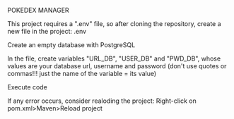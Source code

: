 POKEDEX MANAGER

This project requires a ".env" file, so after cloning the repository, create a new file in the project: .env

Create an empty database with PostgreSQL

In the file, create variables "URL_DB", "USER_DB" and "PWD_DB", whose values are your database url, username and password (don't use quotes or commas!!! just the name of the variable = its value)

Execute code

If any error occurs, consider realoding the project: Right-click on pom.xml>Maven>Reload project
